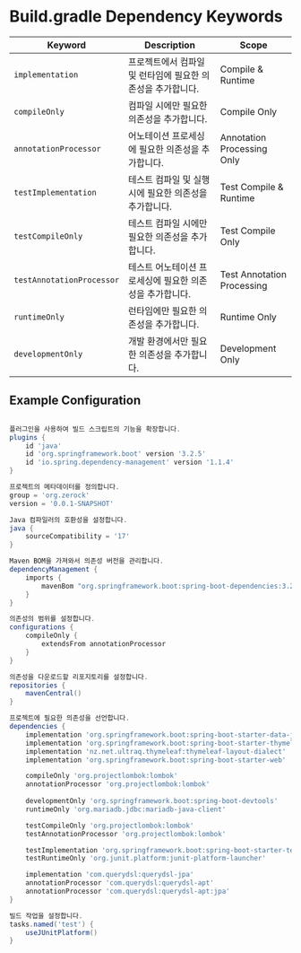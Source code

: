 # Build.gradle Dependency Keywords

| **Keyword**            | **Description**                                    | **Scope**                    |
|------------------------|----------------------------------------------------|------------------------------|
| `implementation`       | 프로젝트에서 컴파일 및 런타임에 필요한 의존성을 추가합니다.  | Compile & Runtime            |
| `compileOnly`          | 컴파일 시에만 필요한 의존성을 추가합니다.                 | Compile Only                 |
| `annotationProcessor`  | 어노테이션 프로세싱에 필요한 의존성을 추가합니다.           | Annotation Processing Only   |
| `testImplementation`   | 테스트 컴파일 및 실행 시에 필요한 의존성을 추가합니다.      | Test Compile & Runtime       |
| `testCompileOnly`      | 테스트 컴파일 시에만 필요한 의존성을 추가합니다.           | Test Compile Only            |
| `testAnnotationProcessor` | 테스트 어노테이션 프로세싱에 필요한 의존성을 추가합니다.  | Test Annotation Processing   |
| `runtimeOnly`          | 런타임에만 필요한 의존성을 추가합니다.                    | Runtime Only                 |
| `developmentOnly`      | 개발 환경에서만 필요한 의존성을 추가합니다.                | Development Only             |

## Example Configuration

```gradle

플러그인을 사용하여 빌드 스크립트의 기능을 확장합니다.
plugins {
    id 'java'
    id 'org.springframework.boot' version '3.2.5'
    id 'io.spring.dependency-management' version '1.1.4'
}

프로젝트의 메타데이터를 정의합니다.
group = 'org.zerock'
version = '0.0.1-SNAPSHOT'

Java 컴파일러의 호환성을 설정합니다.
java {
    sourceCompatibility = '17'
}

Maven BOM을 가져와서 의존성 버전을 관리합니다.
dependencyManagement {
    imports {
        mavenBom "org.springframework.boot:spring-boot-dependencies:3.2.5"
    }
}

의존성의 범위를 설정합니다.
configurations {
    compileOnly {
        extendsFrom annotationProcessor
    }
}

의존성을 다운로드할 리포지토리를 설정합니다.
repositories {
    mavenCentral()
}

프로젝트에 필요한 의존성을 선언합니다.
dependencies {
    implementation 'org.springframework.boot:spring-boot-starter-data-jpa'
    implementation 'org.springframework.boot:spring-boot-starter-thymeleaf'
    implementation 'nz.net.ultraq.thymeleaf:thymeleaf-layout-dialect'
    implementation 'org.springframework.boot:spring-boot-starter-web'

    compileOnly 'org.projectlombok:lombok'
    annotationProcessor 'org.projectlombok:lombok'
    
    developmentOnly 'org.springframework.boot:spring-boot-devtools'
    runtimeOnly 'org.mariadb.jdbc:mariadb-java-client'

    testCompileOnly 'org.projectlombok:lombok'
    testAnnotationProcessor 'org.projectlombok:lombok'

    testImplementation 'org.springframework.boot:spring-boot-starter-test'
    testRuntimeOnly 'org.junit.platform:junit-platform-launcher'

    implementation 'com.querydsl:querydsl-jpa'
    annotationProcessor 'com.querydsl:querydsl-apt'
    annotationProcessor 'com.querydsl:querydsl-apt:jpa'
}

빌드 작업을 설정합니다.
tasks.named('test') {
    useJUnitPlatform()
}
